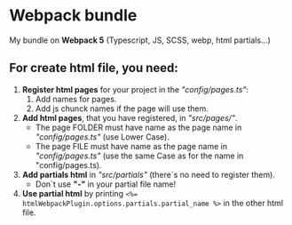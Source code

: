 # Webpack bundle

My bundle on **Webpack 5** (Typescript, JS, SCSS, webp, html partials...)

## For create html file, you need:

1. **Register html pages** for your project in the _"config/pages.ts"_:
    1. Add names for pages.
    2. Add js chunck names if the page will use them.
2. **Add html pages**, that you have registered, in _"src/pages/"_.
    - The page FOLDER must have name as the page name in _"config/pages.ts"_ (use Lower Case).
    - The page FILE must have name as the page name in _"config/pages.ts"_ (use the same Case as for the name in "config/pages.ts).
3. **Add partials html** in _"src/partials"_ (there`s no need to register them).
    - Don`t use **"-"** in your partial file name!
4. **Use partial html** by printing `<%= htmlWebpackPlugin.options.partials.partial_name %>` in the other html file.
